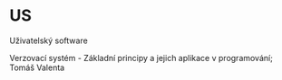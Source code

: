 # US
Uživatelský software

Verzovací systém - Základní principy a jejich aplikace v programování; Tomáš Valenta
